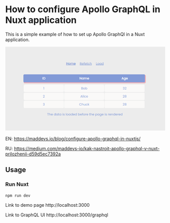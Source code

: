 # How to configure Apollo GraphQL in Nuxt application

This is a simple example of how to set up Apollo GraphQl in a Nuxt application.

![](./preview.jpg)

EN: https://maddevs.io/blog/configure-apollo-graphql-in-nuxtjs/

RU: https://medium.com/maddevs-io/kak-nastroit-apollo-graphql-v-nuxt-prilozhenii-d59d5ec7392a

## Usage

### Run Nuxt

```bash
npm run dev
```

Link to demo page http://localhost:3000

Link to GraphQL UI http://localhost:3000/graphql
